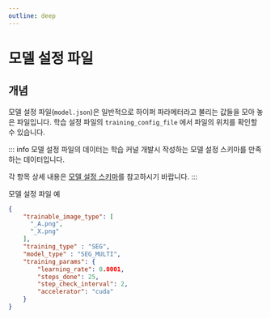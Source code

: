 ```yaml
---
outline: deep
---
```


# 모델 설정 파일

## 개념
모델 설정 파일(`model.json`)은 일반적으로 하이퍼 파라메터라고 불리는 값들을 모아 놓은 파일입니다.
학습 설정 파일의 `training_config_file` 에서 파일의 위치를 확인할 수 있습니다.

::: info
모델 설정 파일의 데이터는 학습 커널 개발시 작성하는 모델 설정 스키마를 만족하는 데이터입니다.

각 항목 상세 내용은 [모델 설정 스키마](/reference/kernel-packaging-schema)를 참고하시기 바랍니다.
:::


모델 설정 파일 예
```json
{
    "trainable_image_type": [
      "_A.png",
      "_X.png"
    ],
    "training_type" : "SEG",
    "model_type" : "SEG_MULTI",
    "training_params": {
    	"learning_rate": 0.0001,
    	"steps_done": 25,
    	"step_check_interval": 2,
        "accelerator": "cuda"
    }
}
```

